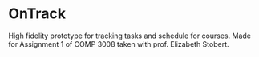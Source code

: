 # OnTrack

High fidelity prototype for tracking tasks and schedule for courses. 
Made for Assignment 1 of COMP 3008 taken with prof. Elizabeth Stobert.
